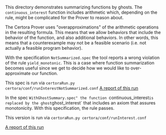 This directory demonstrates summarizing functions by ghosts.
The `continuous_interest` function includes arithmetic which, depending on the rule, might be complicated for the Prover to reason about.

The Certora Prover uses "overapproximations" of the arithmetic operations in the resulting formula. This means that we allow behaviors that include the behavior of the function, and also additional behaviors. In other words, this means that a counterexample may not be a feasible scenario (i.e. not actually a feasible program behavior).

With the specification `NotSummarized.spec` the tool reports a wrong violation of the rule `yield_monotonic`. This is a case where function summarization becomes useful since we get to decide how we would like to over-approximate our function. 

This spec is run via
```certoraRun.py certora/conf/runInterestNotSummarized.conf```
[A report of this run](https://prover.certora.com/output/1902/18f536c055eb4ec9914a29be80311b6b?anonymousKey=727bc70281ed3f35a0840d6a4b4db8abcf0e854d)

In the spec `WithGhostSummary.spec" the function `continuous_interest` is replaced by the ghost `ghost_interest` that includes an axiom that assures monotonicity.
With this specification, the rule passes.

This version is run via
```certoraRun.py certora/conf/runInterest.conf```

[A report of this run](https://prover.certora.com/output/1902/73a895f7ded84eb8825a0148f34d8239?anonymousKey=c6fb5f93904323fc4026e4f05e22ca6d56329c46)